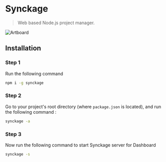 # Synckage
> Web based Node.js project manager.

![Artboard](https://user-images.githubusercontent.com/31907722/132871313-945596ea-658b-4dab-ab66-bdf6e25ec917.png)


## Installation

### Step 1
Run the following command
```sh
npm i -g synckage
```

### Step 2
Go to your project's root directory (where `package.json` is located), and run the following command :
```sh
synckage -a
```

### Step 3
Now run the following command to start Synckage server for Dashboard
```sh
synckage -s
```
